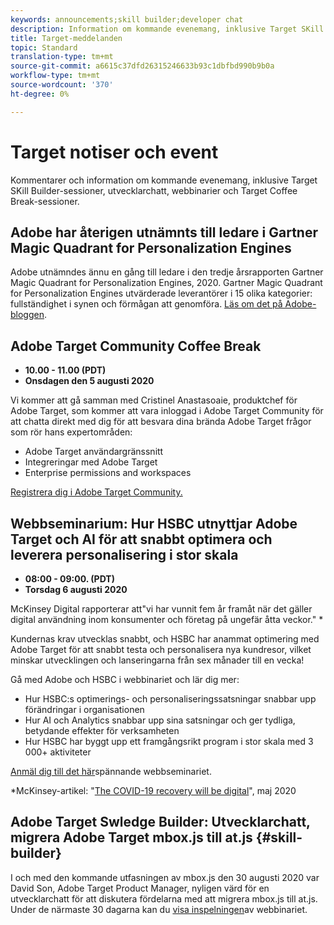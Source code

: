 ```yaml
---
keywords: announcements;skill builder;developer chat
description: Information om kommande evenemang, inklusive Target SKill Builder-sessioner, utvecklarchatt, webbinarier och Target Coffee Break-sessioner.
title: Target-meddelanden
topic: Standard
translation-type: tm+mt
source-git-commit: a6615c37dfd26315246633b93c1dbfbd990b9b0a
workflow-type: tm+mt
source-wordcount: '370'
ht-degree: 0%

---
```



# Target notiser och event

Kommentarer och information om kommande evenemang, inklusive Target SKill Builder-sessioner, utvecklarchatt, webbinarier och Target Coffee Break-sessioner.

## Adobe har återigen utnämnts till ledare i Gartner Magic Quadrant for Personalization Engines

Adobe utnämndes ännu en gång till ledare i den tredje årsrapporten Gartner Magic Quadrant for Personalization Engines, 2020. Gartner Magic Quadrant for Personalization Engines utvärderade leverantörer i 15 olika kategorier: fullständighet i synen och förmågan att genomföra. [Läs om det på Adobe-bloggen](https://theblog.adobe.com/adobe-again-named-leader-in-gartner-magic-quadrant-for-personalization-engines/).

## Adobe Target Community Coffee Break

* **10.00 - 11.00 (PDT)**
* **Onsdagen den 5 augusti 2020**

Vi kommer att gå samman med Cristinel Anastasoaie, produktchef för Adobe Target, som kommer att vara inloggad i Adobe Target Community för att chatta direkt med dig för att besvara dina brända Adobe Target frågor som rör hans expertområden:

* Adobe Target användargränssnitt
* Integreringar med Adobe Target
* Enterprise permissions and workspaces

[Registrera dig i Adobe Target Community.](https://adobe-target-community-coffee-breaks.experienceleague.adobeevents.com/)

## Webbseminarium: Hur HSBC utnyttjar Adobe Target och AI för att snabbt optimera och leverera personalisering i stor skala

* **08:00 - 09:00. (PDT)**
* **Torsdag 6 augusti 2020**

McKinsey Digital rapporterar att&quot;vi har vunnit fem år framåt när det gäller digital användning inom konsumenter och företag på ungefär åtta veckor.&quot; *

Kundernas krav utvecklas snabbt, och HSBC har anammat optimering med Adobe Target för att snabbt testa och personalisera nya kundresor, vilket minskar utvecklingen och lanseringarna från sex månader till en vecka!

Gå med Adobe och HSBC i webbinariet och lär dig mer:

* Hur HSBC:s optimerings- och personaliseringssatsningar snabbar upp förändringar i organisationen
* Hur AI och Analytics snabbar upp sina satsningar och ger tydliga, betydande effekter för verksamheten
* Hur HSBC har byggt upp ett framgångsrikt program i stor skala med 3 000+ aktiviteter

[Anmäl dig till det här](https://hsbc-targetai.experienceleague.adobeevents.com/)spännande webbseminariet.

*McKinsey-artikel: &quot;[The COVID-19 recovery will be digital](https://www.mckinsey.com/business-functions/mckinsey-digital/our-insights/the-covid-19-recovery-will-be-digital-a-plan-for-the-first-90-days#)&quot;, maj 2020

## Adobe Target Swledge Builder: Utvecklarchatt, migrera Adobe Target mbox.js till at.js {#skill-builder}

I och med den kommande utfasningen av mbox.js den 30 augusti 2020 var David Son, Adobe Target Product Manager, nyligen värd för en utvecklarchatt för att diskutera fördelarna med att migrera mbox.js till at.js. Under de närmaste 30 dagarna kan du [visa inspelningen](https://seminars.adobeconnect.com/ptdo6mfo6qn6/?proto=true)av webbinariet.